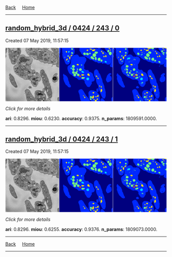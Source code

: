 
[Back](..)&nbsp;&nbsp;&nbsp;&nbsp;&nbsp;[Home](https://leapmanlab.github.io/snapshots)

---

<div class="summary"><a href="0"><h2>random_hybrid_3d / 0424 / 243 / 0</h2></a><p>Created 07 May 2019, 11:57:15
</p><a href="0"><img src="0/media/summary.png" align="center"></a><p>
<i>Click for more details</i>
</p></div>

**ari**: 0.8296. **miou**: 0.6230. **accuracy**: 0.9375. **n_params**: 1809591.0000. 

---

<div class="summary"><a href="1"><h2>random_hybrid_3d / 0424 / 243 / 1</h2></a><p>Created 07 May 2019, 11:57:15
</p><a href="1"><img src="1/media/summary.png" align="center"></a><p>
<i>Click for more details</i>
</p></div>

**ari**: 0.8296. **miou**: 0.6255. **accuracy**: 0.9376. **n_params**: 1809073.0000. 

---

[Back](..)&nbsp;&nbsp;&nbsp;&nbsp;&nbsp;[Home](https://leapmanlab.github.io/snapshots)

---